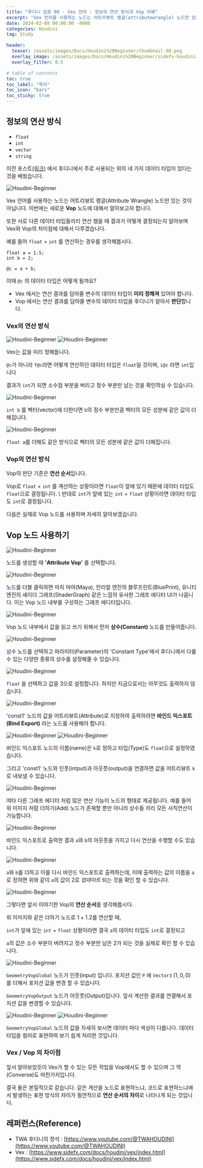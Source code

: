 ```yaml
---
title: "후디니 입문 08 - Vex 언어 : 정보의 연산 방식과 Vop 이해"
excerpt: "Vex 언어를 사용하는 노드는 어트리뷰트 랭글(attributewrangle) 노드만 있는 것이 아닙니다. 이번에는 새로운 Vop 노드에 대해서 알아보고자 합니다. 또한 서로 다른 데이터 타입들끼리 연산 했을 때 결과가 어떻게 결정되는지 알아보며 Vex와 Vop의 차이점에 대해서 다루겠습니다."
date: 2024-02-08 00:00:00 -0000
categories: Houdini
tag: Study

header:
  teaser: /assets/images/Docs/Houdini%20Beginner/thumbnail-08.png
  overlay_image: /assets/images/Docs/Houdini%20Beginner/sidefx-houdini-hd-logo-01.png
  overlay_filter: 0.5

# table of contents
toc: true
toc_label: "목차"
toc_icon: "bars"
toc_sticky: true
---
```


## 정보의 연산 방식

- `float`
- `int`
- `vector`
- `string`

이전 포스트[(링크)](https://walll4542developer.github.io/houdini/Houdini-Beginner-07-Vex-DataType) 에서 후디니에서 주로 사용되는 위의 네 가지 데이터 타입이 있다는 것을 배웠습니다.

![Houdini-Beginner](/assets/images/Docs/Houdini%20Beginner/109.png)

Vex 언어를 사용하는 노드는 어트리뷰트 랭글(Attribute Wrangle) 노드만 있는 것이 아닙니다. 이번에는 새로운 **Vop** 노드에 대해서 알아보고자 합니다.

또한 서로 다른 데이터 타입들끼리 연산 했을 때 결과가 어떻게 결정되는지 알아보며 Vex와 Vop의 차이점에 대해서 다루겠습니다.

예를 들어 `float` ${+}$ `int` 를 연산하는 경우를 생각해봅시다.

```hlsl
float a = 1.5;
int b = 2;

@c = a + b;
```

이때 `@c` 의 데이터 타입은 어떻게 될까요?
- Vex 에서는 연산 결과를 담아줄 변수의 데이터 타입이 **미리 정해져** 있어야 합니다.
- Vop 에서는 연산 결과를 담아줄 변수의 데이터 타입을 후디니가 알아서 **판단**합니다.

### Vex의 연산 방식

![Houdini-Beginner](/assets/images/Docs/Houdini%20Beginner/105.png)
![Houdini-Beginner](/assets/images/Docs/Houdini%20Beginner/106.png)

Vex는 값을 미리 정해둡니다.

`@c`가 아니라 `f@c`라면 어떻게 연산하던 데이터 타입은 `float`일 것이며, `i@c` 라면 `int`입니다

결과가 `int`가 되면 소수점 부분을 버리고 정수 부분만 남는 것을 확인하실 수 있습니다.

![Houdini-Beginner](/assets/images/Docs/Houdini%20Beginner/107.png)

`int b` 를 벡터(vector)에 더한다면 `b`의 정수 부분만큼 벡터의 모든 성분에 같은 값이 더해집니다.

![Houdini-Beginner](/assets/images/Docs/Houdini%20Beginner/108.png)

`float a`를 더해도 같은 방식으로 벡터의 모든 성분에 같은 값이 더해집니다.

### Vop의 연산 방식

Vop의 판단 기준은 **연산 순서**입니다. 

Vop로 `float` ${+}$ `int` 를 계산하는 상황이라면 `float`이 앞에 있기 때문에 데이터 타입도 `float`으로 결정됩니다. \\
반대로 `int`가 앞에 있는 `int` ${+}$ `float` 상황이라면 데이터 타입도 `int`로 결정됩니다.

다음은 실제로 Vop 노드를 사용하며 자세히 알아보겠습니다.

## Vop 노드 사용하기

![Houdini-Beginner](/assets/images/Docs/Houdini%20Beginner/109.png)

노드를 생성할 때 **'Attribute Vop'** 를 선택합니다.

![Houdini-Beginner](/assets/images/Docs/Houdini%20Beginner/052.gif)

노드를 더블 클릭하면 마치 마야(Maya), 언리얼 엔진의 블루프린트(BluePrint), 유니티 엔진의 셰이더 그래프(ShaderGraph) 같은 느낌의 유사한 그래프 에디터 UI가 나옵니다. 이는 Vop 노드 내부를 구성하는 그래프 에디터입니다.

![Houdini-Beginner](/assets/images/Docs/Houdini%20Beginner/053.gif)

Vop 노드 내부에서 값을 읽고 쓰기 위해서 먼저 **상수(Constant)** 노드를 만들어줍니다.

![Houdini-Beginner](/assets/images/Docs/Houdini%20Beginner/110.png)

상수 노드를 선택하고 파라미터(Parameter)의 'Constant Type'에서 후디니에서 다룰 수 있는 다양한 종류의 상수를 설정해줄 수 있습니다. 

![Houdini-Beginner](/assets/images/Docs/Houdini%20Beginner/111.png)

`float` 을 선택하고 값을 3으로 설정합니다. 하지만 지금으로서는 아무것도 출력하지 않습니다.

![Houdini-Beginner](/assets/images/Docs/Houdini%20Beginner/112.png)

'const1' 노드의 값을 어트리뷰트(Attribute)로 지정하여 출력하려면 **바인드 익스포트(Bind Export)** 라는 노드를 사용해야 합니다.

![Houdini-Beginner](/assets/images/Docs/Houdini%20Beginner/054.gif)
![Houdini-Beginner](/assets/images/Docs/Houdini%20Beginner/113.png)

바인드 익스포트 노드의 이름(name)은 `k`로 정하고 타입(Type)도 `float`으로 설정하였습니다.

그리고 'const1' 노드와 인풋(intput)과 아웃풋(output)을 연결하면 값을 어트리뷰트 `k`로 내보낼 수 있습니다. 

![Houdini-Beginner](/assets/images/Docs/Houdini%20Beginner/055.gif)

여타 다른 그래프 에디터 처럼 많은 연산 기능이 노드의 형태로 제공됩니다. 예를 들어 위 이미지 처럼 더하기(Add) 노드가 존재할 뿐만 아니라 상수들 끼리 모든 사칙연산이 가능합니다.

![Houdini-Beginner](/assets/images/Docs/Houdini%20Beginner/114.png)

바인드 익스포트로 출력한 결과 `a`와 `b`의 아웃풋을 가지고 다시 연산을 수행할 수도 있습니다.

![Houdini-Beginner](/assets/images/Docs/Houdini%20Beginner/116.png)

`a`와 `b`를 더하고 이를 다시 바인드 익스포트로 출력하는데, 이때 출력하는 값의 이름을 `a`로 정하면 위와 같이 `a`의 값이 2로 *업데이트* 되는 것을 확인 할 수 있습니다.

![Houdini-Beginner](/assets/images/Docs/Houdini%20Beginner/118.png)

그렇다면 앞서 이야기한 Vop의 **연산 순서**를 생각해봅시다.

위 이미지와 같은 더하기 노드로 ${1 + 1.2}$를 연산할 때,

`int`가 앞에 있는 `int` ${+}$ `float` 상황이라면 결국 `a`의 데이터 타입도 `int`로 결정되고

`a`의 값은 소수 부분이 버려지고 정수 부분만 남은 ${2}$가 되는 것을 실제로 확인 할 수 있습니다.

![Houdini-Beginner](/assets/images/Docs/Houdini%20Beginner/056.gif)

`GeometryVopGlobal` 노드가 인풋(input) 입니다. 포지션 값인 `P` 에 `Vector3` ${(1, 0, 0)}$ 를 더해서 포지션 값을 변경 할 수 있습니다.

`GeometryVopOutput` 노드가 아웃풋(Output)입니다. 앞서 계산한 결과를 연결해서 포지션 값을 변경할 수 있습니다.

![Houdini-Beginner](/assets/images/Docs/Houdini%20Beginner/057.gif)
![Houdini-Beginner](/assets/images/Docs/Houdini%20Beginner/119.png)

`GeometryVopGlobal` 노드의 값을 자세히 보시면 데이터 마다 색상이 다릅니다. 데이터 타입을 컬러로 표현하여 보기 쉽게 처리한 것입니다.

### Vex / Vop 의 차이점
앞서 알아보았듯이 Vex가 할 수 있는 모든 작업을 Vop에서도 할 수 있으며 그 역(Converse)도 마찬가지입니다.

결국 둘은 본질적으로 같습니다. 같은 계산을 노드로 표현하느냐, 코드로 표현하느냐에서 발생하는 표현 방식의 차이가 필연적으로 **연산 순서의 차이**로 나타나게 되는 것입니다.


## 레퍼런스(Reference)
- TWA 후디니의 정석 : [https://www.youtube.com/@TWAHOUDINI](https://www.youtube.com/@TWAHOUDINI)
- Vex : [https://www.sidefx.com/docs/houdini/vex/index.html](https://www.sidefx.com/docs/houdini/vex/index.html)
